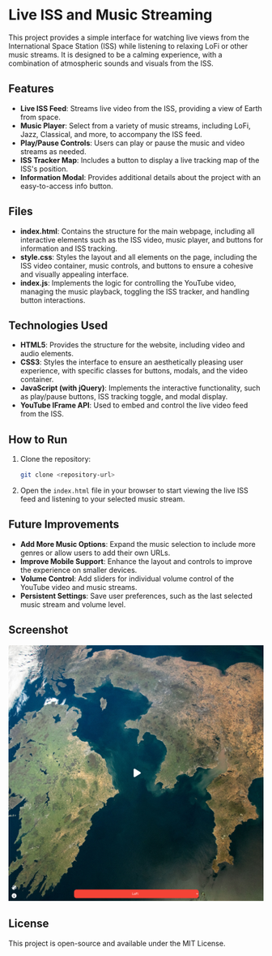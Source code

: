 # Live ISS and Music Streaming

This project provides a simple interface for watching live views from the International Space Station (ISS) while listening to relaxing LoFi or other music streams. It is designed to be a calming experience, with a combination of atmospheric sounds and visuals from the ISS.

## Features
- **Live ISS Feed**: Streams live video from the ISS, providing a view of Earth from space.
- **Music Player**: Select from a variety of music streams, including LoFi, Jazz, Classical, and more, to accompany the ISS feed.
- **Play/Pause Controls**: Users can play or pause the music and video streams as needed.
- **ISS Tracker Map**: Includes a button to display a live tracking map of the ISS's position.
- **Information Modal**: Provides additional details about the project with an easy-to-access info button.

## Files
- **index.html**: Contains the structure for the main webpage, including all interactive elements such as the ISS video, music player, and buttons for information and ISS tracking.
- **style.css**: Styles the layout and all elements on the page, including the ISS video container, music controls, and buttons to ensure a cohesive and visually appealing interface.
- **index.js**: Implements the logic for controlling the YouTube video, managing the music playback, toggling the ISS tracker, and handling button interactions.

## Technologies Used
- **HTML5**: Provides the structure for the website, including video and audio elements.
- **CSS3**: Styles the interface to ensure an aesthetically pleasing user experience, with specific classes for buttons, modals, and the video container.
- **JavaScript (with jQuery)**: Implements the interactive functionality, such as play/pause buttons, ISS tracking toggle, and modal display.
- **YouTube IFrame API**: Used to embed and control the live video feed from the ISS.

## How to Run
1. Clone the repository:
   ```bash
   git clone <repository-url>
   ```
2. Open the `index.html` file in your browser to start viewing the live ISS feed and listening to your selected music stream.

## Future Improvements
- **Add More Music Options**: Expand the music selection to include more genres or allow users to add their own URLs.
- **Improve Mobile Support**: Enhance the layout and controls to improve the experience on smaller devices.
- **Volume Control**: Add sliders for individual volume control of the YouTube video and music streams.
- **Persistent Settings**: Save user preferences, such as the last selected music stream and volume level.

## Screenshot
![Live ISS and Music Streaming](ISSLiveDemo.png)

## License
This project is open-source and available under the MIT License.